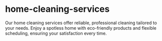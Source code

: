# home-cleaning-services
Our home cleaning services offer reliable, professional cleaning tailored to your needs. Enjoy a spotless home with eco-friendly products and flexible scheduling, ensuring your satisfaction every time.
